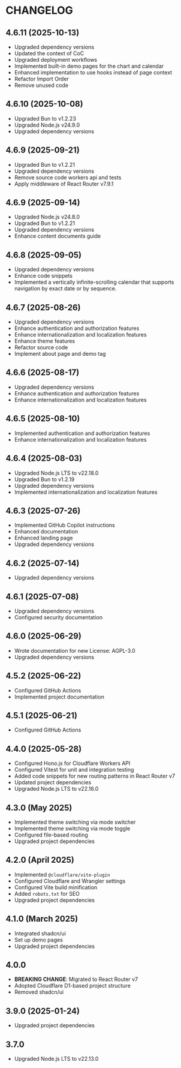 # CHANGELOG

## 4.6.11 (2025-10-13)

- Upgraded dependency versions
- Updated the context of CoC
- Upgraded deployment workflows
- Implemented built-in demo pages for the chart and calendar
- Enhanced implementation to use hooks instead of page context
- Refactor Import Order
- Remove unused code

## 4.6.10 (2025-10-08)

- Upgraded Bun to v1.2.23
- Upgraded Node.js v24.9.0
- Upgraded dependency versions

## 4.6.9 (2025-09-21)

- Upgraded Bun to v1.2.21
- Upgraded dependency versions
- Remove source code workers api and tests
- Apply middleware of React Router v7.9.1

## 4.6.9 (2025-09-14)

- Upgraded Node.js v24.8.0
- Upgraded Bun to v1.2.21
- Upgraded dependency versions
- Enhance content documents guide

## 4.6.8 (2025-09-05)

- Upgraded dependency versions
- Enhance code snippets
- Implemented a vertically infinite-scrolling calendar that supports navigation by exact date or by sequence.

## 4.6.7 (2025-08-26)

- Upgraded dependency versions
- Enhance authentication and authorization features
- Enhance internationalization and localization features
- Enhance theme features
- Refactor source code
- Implement about page and demo tag

## 4.6.6 (2025-08-17)

- Upgraded dependency versions
- Enhance authentication and authorization features
- Enhance internationalization and localization features

## 4.6.5 (2025-08-10)

- Implemented authentication and authorization features
- Enhance internationalization and localization features

## 4.6.4 (2025-08-03)

- Upgraded Node.js LTS to v22.18.0
- Upgraded Bun to v1.2.19
- Upgraded dependency versions
- Implemented internationalization and localization features

## 4.6.3 (2025-07-26)

- Implemented GitHub Copilot instructions
- Enhanced documentation
- Enhanced landing page
- Upgraded dependency versions

## 4.6.2 (2025-07-14)

- Upgraded dependency versions

## 4.6.1 (2025-07-08)

- Upgraded dependency versions
- Configured security documentation

## 4.6.0 (2025-06-29)

- Wrote documentation for new License: AGPL-3.0
- Upgraded dependency versions

## 4.5.2 (2025-06-22)

- Configured GitHub Actions
- Implemented project documentation

## 4.5.1 (2025-06-21)

- Configured GitHub Actions

## 4.4.0 (2025-05-28)

- Configured Hono.js for Cloudflare Workers API
- Configured Vitest for unit and integration testing
- Added code snippets for new routing patterns in React Router v7
- Updated project dependencies
- Upgraded Node.js LTS to v22.16.0

## 4.3.0 (May 2025)

- Implemented theme switching via mode switcher
- Implemented theme switching via mode toggle
- Configured file-based routing
- Upgraded project dependencies

## 4.2.0 (April 2025)

- Implemented `@cloudflare/vite-plugin`
- Configured Cloudflare and Wrangler settings
- Configured Vite build minification
- Added `robots.txt` for SEO
- Upgraded project dependencies

## 4.1.0 (March 2025)

- Integrated shadcn/ui
- Set up demo pages
- Upgraded project dependencies

## 4.0.0

- **BREAKING CHANGE**: Migrated to React Router v7
- Adopted Cloudflare D1-based project structure
- Removed shadcn/ui

## 3.9.0 (2025-01-24)

- Upgraded project dependencies

## 3.7.0

- Upgraded Node.js LTS to v22.13.0
